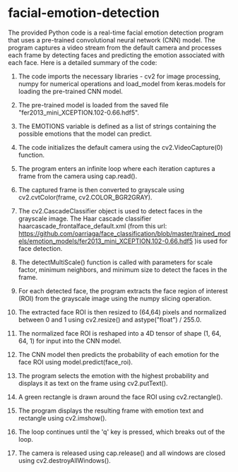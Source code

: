 # facial-emotion-detection

The provided Python code is a real-time facial emotion detection program that uses a pre-trained convolutional neural network (CNN) model. The program captures a video stream from the default camera and processes each frame by detecting faces and predicting the emotion associated with each face. Here is a detailed summary of the code:

1. The code imports the necessary libraries - cv2 for image processing, numpy for numerical operations and load_model from keras.models for loading the pre-trained CNN model.

2. The pre-trained model is loaded from the saved file "fer2013_mini_XCEPTION.102-0.66.hdf5".

3. The EMOTIONS variable is defined as a list of strings containing the possible emotions that the model can predict.

4. The code initializes the default camera using the cv2.VideoCapture(0) function.

5. The program enters an infinite loop where each iteration captures a frame from the camera using cap.read().

6. The captured frame is then converted to grayscale using cv2.cvtColor(frame, cv2.COLOR_BGR2GRAY).

7. The cv2.CascadeClassifier object is used to detect faces in the grayscale image. The Haar cascade classifier haarcascade_frontalface_default.xml (from this url: https://github.com/oarriaga/face_classification/blob/master/trained_models/emotion_models/fer2013_mini_XCEPTION.102-0.66.hdf5 )is used for face detection.

8. The detectMultiScale() function is called with parameters for scale factor, minimum neighbors, and minimum size to detect the faces in the frame.

9. For each detected face, the program extracts the face region of interest (ROI) from the grayscale image using the numpy slicing operation.

10. The extracted face ROI is then resized to (64,64) pixels and normalized between 0 and 1 using cv2.resize() and astype("float") / 255.0.

11. The normalized face ROI is reshaped into a 4D tensor of shape (1, 64, 64, 1) for input into the CNN model.

12. The CNN model then predicts the probability of each emotion for the face ROI using model.predict(face_roi).

13. The program selects the emotion with the highest probability and displays it as text on the frame using cv2.putText().

14. A green rectangle is drawn around the face ROI using cv2.rectangle().

15. The program displays the resulting frame with emotion text and rectangle using cv2.imshow().

16. The loop continues until the 'q' key is pressed, which breaks out of the loop.

17. The camera is released using cap.release() and all windows are closed using cv2.destroyAllWindows().
